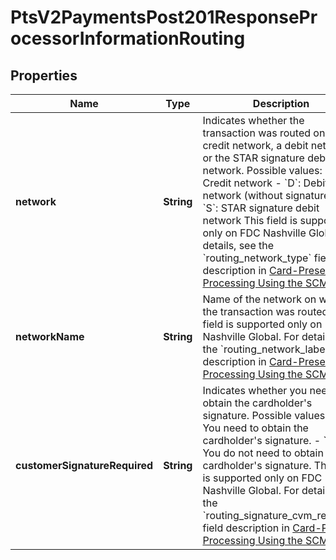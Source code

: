 
# PtsV2PaymentsPost201ResponseProcessorInformationRouting

## Properties
Name | Type | Description | Notes
------------ | ------------- | ------------- | -------------
**network** | **String** | Indicates whether the transaction was routed on a credit network, a debit network, or the STAR signature debit network.  Possible values: - &#x60;C&#x60;: Credit network - &#x60;D&#x60;: Debit network (without signature) - &#x60;S&#x60;: STAR signature debit network  This field is supported only on FDC Nashville Global.  For details, see the &#x60;routing_network_type&#x60; field description in [Card-Present Processing Using the SCMP API.](https://apps.cybersource.com/library/documentation/dev_guides/Retail_SCMP_API/html/)  |  [optional]
**networkName** | **String** | Name of the network on which the transaction was routed.  This field is supported only on FDC Nashville Global.  For details, see the &#x60;routing_network_label&#x60; field description in [Card-Present Processing Using the SCMP API.](https://apps.cybersource.com/library/documentation/dev_guides/Retail_SCMP_API/html/)  |  [optional]
**customerSignatureRequired** | **String** | Indicates whether you need to obtain the cardholder&#39;s signature.  Possible values: - &#x60;Y&#x60;: You need to obtain the cardholder&#39;s signature. - &#x60;N&#x60;: You do not need to obtain the cardholder&#39;s signature.  This field is supported only on FDC Nashville Global.  For details, see the &#x60;routing_signature_cvm_required&#x60; field description in [Card-Present Processing Using the SCMP API.](https://apps.cybersource.com/library/documentation/dev_guides/Retail_SCMP_API/html/)  |  [optional]



